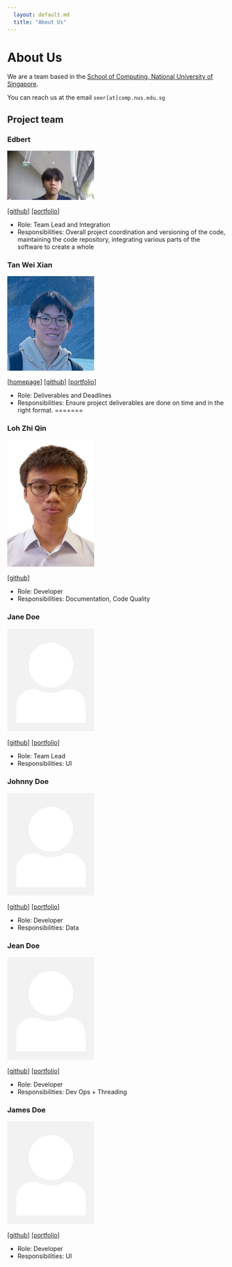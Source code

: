 ```yaml
---
  layout: default.md
  title: "About Us"
---
```


# About Us

We are a team based in the [School of Computing, National University of Singapore](http://www.comp.nus.edu.sg).

You can reach us at the email `seer[at]comp.nus.edu.sg`

## Project team
### Edbert

<img src="images/ebt-wu.png" width="200px">

[[github](https://github.com/ebt-wu)]
[[portfolio](team/johndoe.md)]

* Role: Team Lead and Integration 
* Responsibilities: Overall project coordination and versioning of the code, maintaining the code repository, integrating various parts of the software to create a whole


### Tan Wei Xian

<img src="images/weixianuni.png" width="200px">

[[homepage](http://www.comp.nus.edu.sg/~damithch)]
[[github](https://github.com/weixianuni)]
[[portfolio](team/johndoe.md)]

* Role: Deliverables and Deadlines
* Responsibilities: Ensure project deliverables are done on time and in the right format.
=======

### Loh Zhi Qin

<img src="images/lohzq88.png" width="200px">

[[github](https://github.com/lohzq88)]

* Role: Developer
* Responsibilities: Documentation, Code Quality 

### Jane Doe

<img src="images/johndoe.png" width="200px">

[[github](http://github.com/johndoe)]
[[portfolio](team/johndoe.md)]

* Role: Team Lead
* Responsibilities: UI

### Johnny Doe

<img src="images/johndoe.png" width="200px">

[[github](http://github.com/johndoe)] [[portfolio](team/johndoe.md)]

* Role: Developer
* Responsibilities: Data

### Jean Doe

<img src="images/johndoe.png" width="200px">

[[github](http://github.com/johndoe)]
[[portfolio](team/johndoe.md)]

* Role: Developer
* Responsibilities: Dev Ops + Threading

### James Doe

<img src="images/johndoe.png" width="200px">

[[github](http://github.com/johndoe)]
[[portfolio](team/johndoe.md)]

* Role: Developer
* Responsibilities: UI

